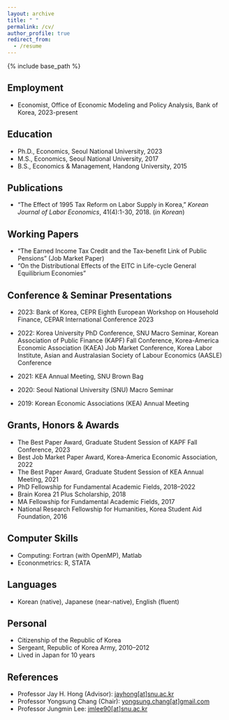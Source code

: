 ```yaml
---
layout: archive
title: " "
permalink: /cv/
author_profile: true
redirect_from:
  - /resume
---
```


{% include base_path %}



## Employment
* Economist, Office of Economic Modeling and Policy Analysis, Bank of Korea, 2023-present


## Education
* Ph.D., Economics, Seoul National University, 2023
* M.S., Economics, Seoul National University, 2017
* B.S., Economics & Management, Handong University, 2015


## Publications
* “The Effect of 1995 Tax Reform on Labor Supply in Korea,” *Korean Journal of Labor Economics*, 41(4):1-30, 2018. (*in Korean*)


## Working Papers
* “The Earned Income Tax Credit and the Tax-benefit Link of Public Pensions” (Job Market Paper)
* “On the Distributional Effects of the EITC in Life-cycle General Equilibrium Economies”


## Conference & Seminar Presentations
* 2023: Bank of Korea, CEPR Eighth European Workshop on Household Finance, CEPAR International Conference 2023

* 2022: Korea University PhD Conference, SNU Macro Seminar, Korean Association of Public Finance (KAPF) Fall Conference, Korea-America Economic Association (KAEA) Job Market Conference, Korea Labor Institute, Asian and Australasian Society of Labour Economics (AASLE) Conference

* 2021: KEA Annual Meeting, SNU Brown Bag

* 2020: Seoul National University (SNU) Macro Seminar

* 2019: Korean Economic Associations (KEA) Annual Meeting


## Grants, Honors & Awards
* The Best Paper Award, Graduate Student Session of KAPF Fall Conference, 2023
* Best Job Market Paper Award, Korea-America Economic Association, 2022
* The Best Paper Award, Graduate Student Session of KEA Annual Meeting, 2021
* PhD Fellowship for Fundamental Academic Fields, 2018–2022
* Brain Korea 21 Plus Scholarship, 2018
* MA Fellowship for Fundamental Academic Fields, 2017
* National Research Fellowship for Humanities, Korea Student Aid Foundation, 2016


## Computer Skills
* Computing: Fortran (with OpenMP), Matlab
* Econonmetrics: R, STATA

## Languages
* Korean (native), Japanese (near-native), English (fluent)

## Personal
* Citizenship of the Republic of Korea
* Sergeant, Republic of Korea Army, 2010–2012
* Lived in Japan for 10 years


## References
* Professor Jay H. Hong (Advisor): [jayhong[at]snu.ac.kr](mailto:jayhong@snu.ac.kr)
* Professor Yongsung Chang (Chair): [yongsung.chang[at]gmail.com](mailto:yongsung.chang[at]gmail.com)
* Professor Jungmin Lee: [jmlee90[at]snu.ac.kr](mailto:jmlee90[at]snu.ac.kr)



<!---Talks
======
  <ul>{% for post in site.talks %}
    {% include archive-single-talk-cv.html %}
  {% endfor %}</ul>
  
Teaching
======
  <ul>{% for post in site.teaching %}
    {% include archive-single-cv.html %}
  {% endfor %}</ul>
  
Service and leadership
======
* Currently signed in to 43 different slack teams
-->